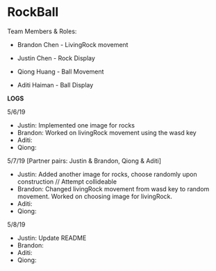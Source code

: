 # RockBall

Team Members & Roles:

- Brandon Chen - LivingRock movement 

- Justin Chen - Rock Display

- Qiong Huang - Ball Movement

- Aditi Haiman - Ball Display


**LOGS**

5/6/19
  - Justin: Implemented one image for rocks
  - Brandon: Worked on livingRock movement using the wasd key
  - Aditi:
  - Qiong:
  
5/7/19 [Partner pairs: Justin & Brandon, Qiong & Aditi]
  - Justin: Added another image for rocks, choose randomly upon construction // Attempt collideable
  - Brandon: Changed livingRock movement from wasd key to random movement. Worked on choosing image for livingRock.
  - Aditi:
  - Qiong: 

5/8/19
  - Justin: Update README
  - Brandon:
  - Aditi:
  - Qiong: 
